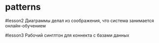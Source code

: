 # patterns
#lesson2
Диаграммы делал из соображения, что система занимается онлайн-обучением

#lesson3
Рабочий синглтон для коннекта с базами данных
